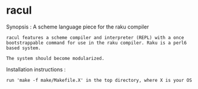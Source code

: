 # racul

Synopsis :
	A scheme language piece for the raku compiler

	racul features a scheme compiler and interpreter (REPL) with a once 
	bootstrappable command for use in the raku compiler. Raku is a perl6
	based system.

	The system should become modularized.


Installation instructions :

	run 'make -f make/Makefile.X' in the top directory, where X is your OS	
